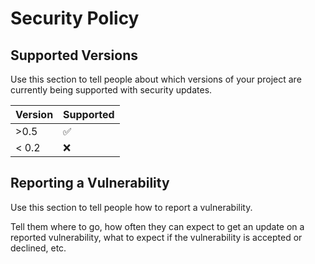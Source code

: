 # Security Policy

## Supported Versions

Use this section to tell people about which versions of your project are
currently being supported with security updates.

| Version | Supported          |
|---------| ------------------ |
| >0.5    | :white_check_mark: |
| < 0.2   | :x:                |

## Reporting a Vulnerability

Use this section to tell people how to report a vulnerability.

Tell them where to go, how often they can expect to get an update on a
reported vulnerability, what to expect if the vulnerability is accepted or
declined, etc.
